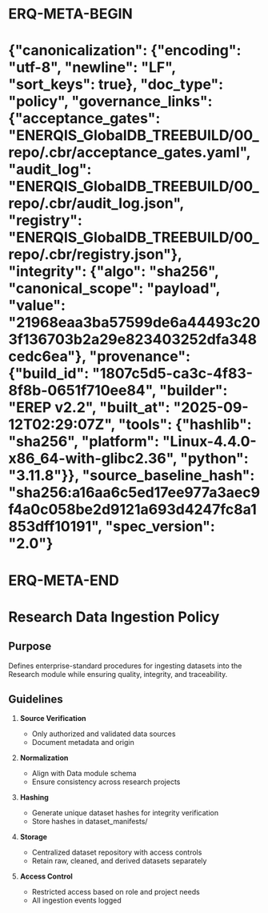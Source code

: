 # ERQ-META-BEGIN
# {"canonicalization": {"encoding": "utf-8", "newline": "LF", "sort_keys": true}, "doc_type": "policy", "governance_links": {"acceptance_gates": "ENERQIS_GlobalDB_TREEBUILD/00_repo/.cbr/acceptance_gates.yaml", "audit_log": "ENERQIS_GlobalDB_TREEBUILD/00_repo/.cbr/audit_log.json", "registry": "ENERQIS_GlobalDB_TREEBUILD/00_repo/.cbr/registry.json"}, "integrity": {"algo": "sha256", "canonical_scope": "payload", "value": "21968eaa3ba57599de6a44493c203f136703b2a29e823403252dfa348cedc6ea"}, "provenance": {"build_id": "1807c5d5-ca3c-4f83-8f8b-0651f710ee84", "builder": "EREP v2.2", "built_at": "2025-09-12T02:29:07Z", "tools": {"hashlib": "sha256", "platform": "Linux-4.4.0-x86_64-with-glibc2.36", "python": "3.11.8"}}, "source_baseline_hash": "sha256:a16aa6c5ed17ee977a3aec9f4a0c058be2d9121a693d4247fc8a1853dff10191", "spec_version": "2.0"}
# ERQ-META-END
# Research Data Ingestion Policy

## Purpose
Defines enterprise-standard procedures for ingesting datasets into the Research module while ensuring quality, integrity, and traceability.

## Guidelines
1. **Source Verification**
   - Only authorized and validated data sources
   - Document metadata and origin

2. **Normalization**
   - Align with Data module schema
   - Ensure consistency across research projects

3. **Hashing**
   - Generate unique dataset hashes for integrity verification
   - Store hashes in dataset_manifests/

4. **Storage**
   - Centralized dataset repository with access controls
   - Retain raw, cleaned, and derived datasets separately

5. **Access Control**
   - Restricted access based on role and project needs
   - All ingestion events logged 